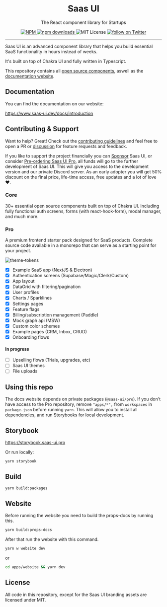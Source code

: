 <h1 align='center'>Saas UI</h1>

<p align='center'>The React component library for Startups</p>

<p align="center">
  <a href="https://www.npmjs.com/package/@saas-ui/react">
    <img src="https://img.shields.io/npm/v/@saas-ui/react" alt="NPM">
  </a>
  <a href="https://www.npmjs.com/package/@saas-ui/react">
    <img src="https://img.shields.io/npm/dm/@saas-ui/react.svg" alt="npm downloads">
  </a>
  <img alt="MIT License" src="https://img.shields.io/github/license/saas-js/saas-ui"/>
  <a href="https://twitter.com/intent/follow?screen_name=saas_js">
    <img src="https://img.shields.io/twitter/follow/saas_js?style=social&logo=twitter" alt="follow on Twitter">
  </a>
</p>

<hr />

Saas UI is an advanced component library that helps you build essential SaaS functionality in hours instead of weeks.

It's built on top of Chakra UI and fully written in Typescript.

This repository contains all [open source components](/packages), aswell as the [documentation website](apps/website/pages/docs).

## Documentation

You can find the documentation on our website:

https://www.saas-ui.dev/docs/introduction

## Contributing & Support

Want to help? Great! Check out the [contributing guidelines](CONTRIBUTING.md) and feel free to open a PR or [discussion](https://github.com/saas-js/saas-ui/discussions/new) for feature requests and feedback.

If you like to support the project financially you can [Sponsor](https://github.com/sponsors/saas-js) Saas UI, or consider [Pre-ordering Saas UI Pro](https://appulse.gumroad.com/l/saas-ui-pro-pre-order), all funds will go to the further development of Saas UI. This will give you access to the development version and our private Discord server. As an early adopter you will get 50% discount on the final price, life-time access, free updates and a lot of love ❤️.

### Core

30+ essential open source components built on top of Chakra UI.
Including fully functional auth screens, forms (with react-hook-form), modal manager, and much more.

### Pro

A premium frontend starter pack designed for SaaS products.
Complete source code available in a monorepo that can serve as a starting point for your project.

![theme-tokens](https://user-images.githubusercontent.com/32583/172424112-72bacfdd-17df-4024-81db-690dc47d0c81.png)

- [x] Example SaaS app (NextJS & Electron)
- [x] Authentication screens (Supabase/Magic/Clerk/Custom)
- [x] App layout
- [x] DataGrid with filtering/pagination
- [x] User profiles
- [x] Charts / Sparklines
- [x] Settings pages
- [x] Feature flags
- [x] Billing/subscription management (Paddle)
- [x] Mock graph api (MSW)
- [x] Custom color schemes
- [x] Example pages (CRM, Inbox, CRUD)
- [x] Onboarding flows

#### In progress

- [ ] Upselling flows (Trials, upgrades, etc)
- [ ] Saas UI themes
- [ ] File uploads

## Using this repo

The docs website depends on private packages (`@saas-ui/pro`). If you don't have access to the Pro repository,
remove `"apps/*",` from `workspaces` in `package.json` before running `yarn`. This will allow you to install all dependencies,
and run Storybooks for local development.

## Storybook

https://storybook.saas-ui.pro

Or run locally:

```bash
yarn storybook
```

## Build

```bash
yarn build:packages
```

## Website

Before running the website you need to build the props-docs by running this.

```bash
yarn build:props-docs
```

After that run the website with this command.

```bash
yarn w website dev
```

or

```bash
cd apps/website && yarn dev
```

## License

All code in this repository, except for the Saas UI branding assets are licensed under MIT.
